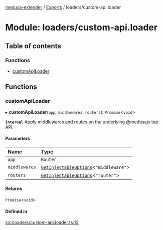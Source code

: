 [medusa-extender](../README.md) / [Exports](../modules.md) / loaders/custom-api.loader

# Module: loaders/custom-api.loader

## Table of contents

### Functions

- [customApiLoader](loaders_custom_api_loader.md#customapiloader)

## Functions

### customApiLoader

▸ **customApiLoader**(`app`, `middlewares`, `routers`): `Promise`<`void`\>

**`internal`**
Apply middlewares and routes on the underlying @medusajs top API.

#### Parameters

| Name | Type |
| :------ | :------ |
| `app` | `Router` |
| `middlewares` | [`GetInjectableOptions`](core_types.md#getinjectableoptions)<``"middleware"``\> |
| `routers` | [`GetInjectableOptions`](core_types.md#getinjectableoptions)<``"router"``\> |

#### Returns

`Promise`<`void`\>

#### Defined in

[src/loaders/custom-api.loader.ts:13](https://github.com/adrien2p/medusa-extender/blob/ad78501/src/loaders/custom-api.loader.ts#L13)
